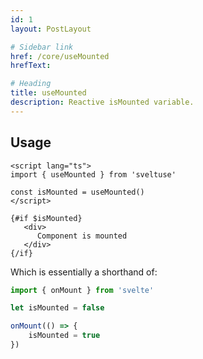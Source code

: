 ```yaml
---
id: 1
layout: PostLayout

# Sidebar link
href: /core/useMounted
hrefText:

# Heading
title: useMounted
description: Reactive isMounted variable.
---
```


## Usage

```svelte example
<script lang="ts">
import { useMounted } from 'sveltuse'

const isMounted = useMounted()
</script>

{#if $isMounted}
   <div>
      Component is mounted
   </div>
{/if}
```

Which is essentially a shorthand of:

```ts
import { onMount } from 'svelte'

let isMounted = false

onMount(() => {
	isMounted = true
})
```
